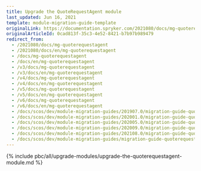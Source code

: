 ```yaml
---
title: Upgrade the QuoteRequestAgent module
last_updated: Jun 16, 2021
template: module-migration-guide-template
originalLink: https://documentation.spryker.com/2021080/docs/mg-quoterequestagent
originalArticleId: 0cad813f-35c3-4e52-8421-b7b97b989479
redirect_from:
  - /2021080/docs/mg-quoterequestagent
  - /2021080/docs/en/mg-quoterequestagent
  - /docs/mg-quoterequestagent
  - /docs/en/mg-quoterequestagent
  - /v3/docs/mg-quoterequestagent
  - /v3/docs/en/mg-quoterequestagent
  - /v4/docs/mg-quoterequestagent
  - /v4/docs/en/mg-quoterequestagent
  - /v5/docs/mg-quoterequestagent
  - /v5/docs/en/mg-quoterequestagent
  - /v6/docs/mg-quoterequestagent
  - /v6/docs/en/mg-quoterequestagent
  - /docs/scos/dev/module-migration-guides/201907.0/migration-guide-quoterequestagent.html
  - /docs/scos/dev/module-migration-guides/202001.0/migration-guide-quoterequestagent.html
  - /docs/scos/dev/module-migration-guides/202005.0/migration-guide-quoterequestagent.html
  - /docs/scos/dev/module-migration-guides/202009.0/migration-guide-quoterequestagent.html
  - /docs/scos/dev/module-migration-guides/202108.0/migration-guide-quoterequestagent.html
  - /docs/scos/dev/module-migration-guides/migration-guide-quoterequestagent.html
---
```


{% include pbc/all/upgrade-modules/upgrade-the-quoterequestagent-module.md %} <!-- To edit, see /_includes/pbc/all/upgrade-modules/upgrade-the-quoterequestagent-module.md -->
